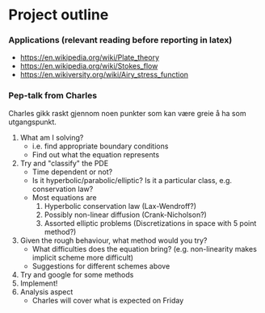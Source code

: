 # Project outline

### Applications (relevant reading before reporting in latex)
* https://en.wikipedia.org/wiki/Plate_theory 
* https://en.wikipedia.org/wiki/Stokes_flow
* https://en.wikiversity.org/wiki/Airy_stress_function


### Pep-talk from Charles
Charles gikk raskt gjennom noen punkter som kan være greie å ha som utgangspunkt.
1. What am I solving?
    * i.e. find appropriate boundary conditions
    * Find out what the equation represents
1. Try and "classify" the PDE
    * Time dependent or not?
    * Is it hyperbolic/parabolic/elliptic? Is it a particular class, e.g. conservation law?
    * Most equations are
        1. Hyperbolic conservation law (Lax-Wendroff?)
        1. Possibly non-linear diffusion (Crank-Nicholson?)
        1. Assorted elliptic problems (Discretizations in space with 5 point method?)
1. Given the rough behaviour, what method would you try?
    * What difficulties does the equation bring? (e.g. non-linearity makes implicit scheme more difficult)
    * Suggestions for different schemes above
1. Try and google for some methods
1. Implement!
1. Analysis aspect
    * Charles will cover what is expected on Friday
